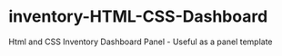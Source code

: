 # inventory-HTML-CSS-Dashboard
 Html and CSS Inventory Dashboard Panel - Useful as a panel template
